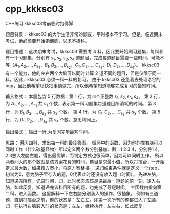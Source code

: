 # cpp_kkksc03
C++练习 kkksc03考前临时抱佛脚


题目背景：
kkksc03 的大学生活非常的颓废，平时根本不学习。但是，临近期末考试，他必须要开始抱佛脚，以求不挂科。

题目描述：
这次期末考试，kkksc03 需要考 $4$ 科。因此要开始刷习题集，每科都有一个习题集，分别有 $s_1,s_2,s_3,s_4$ 道题目，完成每道题目需要一些时间，可能不等（$A_1,A_2,\ldots,A_{s_1}$，$B_1,B_2,\ldots,B_{s_2}$，$C_1,C_2,\ldots,C_{s_3}$，$D_1,D_2,\ldots,D_{s_4}$）。
kkksc03 有一个能力，他的左右两个大脑可以同时计算 $2$ 道不同的题目，但是仅限于同一科。因此，kkksc03 必须一科一科的复习。
由于 kkksc03 还急着去处理洛谷的 bug，因此他希望尽快把事情做完，所以他希望知道能够完成复习的最短时间。

输入格式：
本题包含 $5$ 行数据：第 $1$ 行，为四个正整数 $s_1,s_2,s_3,s_4$。
第 $2$ 行，为 $A_1,A_2,\ldots,A_{s_1}$ 共 $s_1$ 个数，表示第一科习题集每道题目所消耗的时间。
第 $3$ 行，为 $B_1,B_2,\ldots,B_{s_2}$ 共 $s_2$ 个数。
第 $4$ 行，为 $C_1,C_2,\ldots,C_{s_3}$ 共 $s_3$ 个数。
第 $5$ 行，为 $D_1,D_2,\ldots,D_{s_4}$ 共 $s_4$ 个数，意思均同上。

输出格式：
输出一行,为复习完毕最短时间。

思路：
遍历四科，求出每一科的最佳答案。
循环中的函数，因为他的左右脑可以同时工作（什么碳基怪物）所以定义两个数分别叠加，例：1 2 3 4，分别将1 4，2 3放入左脑右脑，得出最优解，而判定方式也很简单，因为可以同时工作，
所以两者间大的那个数就是该方案花费的时间，题目是求最小值，所以打擂台，一开始定义最大数，如果该方案小，将原方案替换。
递归结束条件就是定义一个step，初试为0，意为脑子里存入的题，0代表此时还没有放入题（时间）。
先递左脑，知道递完所有，记录时间，归，此时状态应该是递最后一道题的前一刻，递入右脑，如此反复，知道递完该科目所有的题，也完成了最短时间。
主函数内指向第二科，进入函数。
这里解释一下左右脑分别装入的操作，很抽象。
例如有三道题，直到打擂台之前，题的状态是：左左左，即第一次所有的题都进入了左脑，归，在执行右脑装入时的状态是：左左，继续执行：左左右，如此反复。

